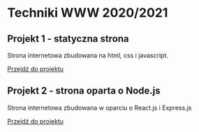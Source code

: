 # Techniki WWW 2020/2021

## Projekt 1 - statyczna strona

Strona internetowa zbudowana na html, css i javascript.

[Przejdź do projektu](Projekt%201)

## Projekt 2 - strona oparta o Node.js

Strona internetowa zbudowana w oparciu o React.js i Express.js

[Przejdź do projektu](Projekt%202)
